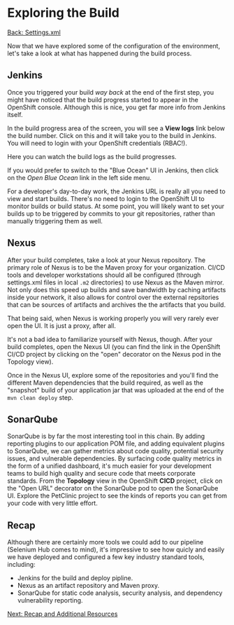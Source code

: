 # Exploring the Build

[Back: Settings.xml](04-settings-xml.md)

Now that we have explored some of the configuration of the environment, let's take a look at what has happened during the build process.

## Jenkins

Once you triggered your build *way back* at the end of the first step, you might have noticed that the build progress started to appear in the OpenShift console.  Although this is nice, you get far more info from Jenkins itself.

In the build progress area of the screen, you will see a **View logs** link below the build number.  Click on this and it will take you to the build in Jenkins.  You will need to login with your OpenShift credentials (RBAC!).

Here you can watch the build logs as the build progresses.

If you would prefer to switch to the "Blue Ocean" UI in Jenkins, then click on the *Open Blue Ocean* link in the left side menu.

For a developer's day-to-day work, the Jenkins URL is really all you need to view and start builds.  There's no need to login to the OpenShift UI to monitor builds or build status.  At some point, you will likely want to set your builds up to be triggered by commits to your git repositories, rather than manually triggering them as well.

## Nexus

After your build completes, take a look at your Nexus repository.  The primary role of Nexus is to be the Maven proxy for your organization.  CI/CD tools and developer workstations should all be configured (through settings.xml files in local `.m2` directories) to use Nexus as the Maven mirror.  Not only does this speed up builds and save bandwidth by caching artifacts inside your network, it also allows for control over the external repsitories that can be sources of artifacts and archives the the artifacts that you build.

That being said, when Nexus is working properly you will very rarely ever open the UI.  It is just a proxy, after all.

It's not a bad idea to familiarize yourself with Nexus, though.  After your build completes, open the Nexus UI (you can find the link in the OpenShift CI/CD project by clicking on the "open" decorator on the Nexus pod in the Topology view).

Once in the Nexus UI, explore some of the repositories and you'll find the different Maven dependencies that the build required, as well as the "snapshot" build of your application jar that was uploaded at the end of the `mvn clean deploy` step.

## SonarQube

SonarQube is by far the most interesting tool in this chain.  By adding reporting plugins to our application POM file, and adding equivalent plugins to SonarQube, we can gather metrics about code quality, potential security issues, and vulnerable dependencies.  By surfacing code quality metrics in the form of a unified dashboard, it's much easier for your development teams to build high quality and secure code that meets corporate standards.  From the **Topology** view in the OpenShift **CICD** project, click on the "Open URL" decorator on the SonarQube pod to open the SonarQube UI.  Explore the PetClinic project to see the kinds of reports you can get from your code with very little effort.

## Recap

Although there are certainly more tools we could add to our pipeline (Selenium Hub comes to mind), it's impressive to see how quicly and easily we have deployed and configured a few key industry standard tools, including:
* Jenkins for the build and deploy pipline.
* Nexus as an artifact repository and Maven proxy.
* SonarQube for static code analysis, security analysis, and dependency vulnerability reporting.

[Next: Recap and Additional Resources](06-recap.md)